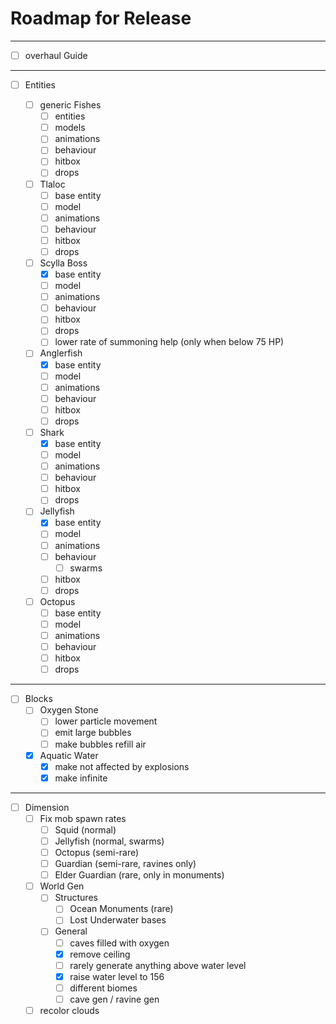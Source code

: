 # Roadmap for Release

---

- [ ] overhaul Guide

---
- [ ] Entities

    - [ ] generic Fishes
        - [ ] entities
        - [ ] models
        - [ ] animations
        - [ ] behaviour
        - [ ] hitbox
        - [ ] drops
    - [ ] Tlaloc
        - [ ] base entity
        - [ ] model
        - [ ] animations
        - [ ] behaviour
        - [ ] hitbox
        - [ ] drops
    - [ ] Scylla Boss
        - [x] base entity
        - [ ] model
        - [ ] animations
        - [ ] behaviour
        - [ ] hitbox
        - [ ] drops
        - [ ] lower rate of summoning help (only when below 75 HP)
    - [ ] Anglerfish
        - [x] base entity
        - [ ] model
        - [ ] animations
        - [ ] behaviour
        - [ ] hitbox
        - [ ] drops
    - [ ] Shark
        - [x] base entity
        - [ ] model
        - [ ] animations
        - [ ] behaviour
        - [ ] hitbox
        - [ ] drops
    - [ ] Jellyfish
        - [x] base entity
        - [ ] model
        - [ ] animations
        - [ ] behaviour
            - [ ] swarms
        - [ ] hitbox
        - [ ] drops
    - [ ] Octopus
        - [ ] base entity
        - [ ] model
        - [ ] animations
        - [ ] behaviour
        - [ ] hitbox
        - [ ] drops

---
- [ ] Blocks
    - [ ] Oxygen Stone
        - [ ] lower particle movement
        - [ ] emit large bubbles
        - [ ] make bubbles refill air
    - [x] Aquatic Water
        - [x] make not affected by explosions
        - [x] make infinite

---
- [ ] Dimension
    - [ ] Fix mob spawn rates
        - [ ] Squid (normal)
        - [ ] Jellyfish (normal, swarms)
        - [ ] Octopus (semi-rare)
        - [ ] Guardian (semi-rare, ravines only)
        - [ ] Elder Guardian (rare, only in monuments)
    - [ ] World Gen
        - [ ] Structures
            - [ ] Ocean Monuments (rare)
            - [ ] Lost Underwater bases
        - [ ] General
            - [ ] caves filled with oxygen
            - [x] remove ceiling
            - [ ] rarely generate anything above water level
            - [x] raise water level to 156
            - [ ] different biomes
            - [ ] cave gen / ravine gen
    - [ ] recolor clouds

